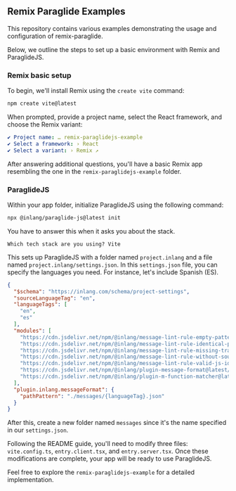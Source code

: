 ## Remix Paraglide Examples

This repository contains various examples demonstrating the usage and configuration of remix-paraglide.

Below, we outline the steps to set up a basic environment with Remix and ParaglideJS.

### Remix basic setup

To begin, we'll install Remix using the `create vite` command:

```bash
npm create vite@latest
```

When prompted, provide a project name, select the React framework, and choose the Remix variant:

```yml
✔ Project name: … remix-paraglidejs-example
✔ Select a framework: › React
✔ Select a variant: › Remix ↗
```

After answering additional questions, you'll have a basic Remix app resembling the one in the `remix-paraglidejs-example` folder.

### ParaglideJS

Within your app folder, initialize ParaglideJS using the following command:

```bash
npx @inlang/paraglide-js@latest init
```

You have to answer this when it asks you about the stack.

```
Which tech stack are you using? Vite
```

This sets up ParaglideJS with a folder named `project.inlang` and a file named `project.inlang/settings.json`. In this `settings.json` file, you can specify the languages you need. For instance, let's include Spanish (ES).

```json
{
  "$schema": "https://inlang.com/schema/project-settings",
  "sourceLanguageTag": "en",
  "languageTags": [
    "en",
    "es"
  ],
  "modules": [
    "https://cdn.jsdelivr.net/npm/@inlang/message-lint-rule-empty-pattern@latest/dist/index.js",
    "https://cdn.jsdelivr.net/npm/@inlang/message-lint-rule-identical-pattern@latest/dist/index.js",
    "https://cdn.jsdelivr.net/npm/@inlang/message-lint-rule-missing-translation@latest/dist/index.js",
    "https://cdn.jsdelivr.net/npm/@inlang/message-lint-rule-without-source@latest/dist/index.js",
    "https://cdn.jsdelivr.net/npm/@inlang/message-lint-rule-valid-js-identifier@latest/dist/index.js",
    "https://cdn.jsdelivr.net/npm/@inlang/plugin-message-format@latest/dist/index.js",
    "https://cdn.jsdelivr.net/npm/@inlang/plugin-m-function-matcher@latest/dist/index.js"
  ],
  "plugin.inlang.messageFormat": {
    "pathPattern": "./messages/{languageTag}.json"
  }
}
```

After this, create a new folder named `messages` since it's the name specified in our `settings.json`.

Following the README guide, you'll need to modify three files: `vite.config.ts`, `entry.client.tsx`, and `entry.server.tsx`. Once these modifications are complete, your app will be ready to use ParaglideJS.

Feel free to explore the `remix-paraglidejs-example` for a detailed implementation.
